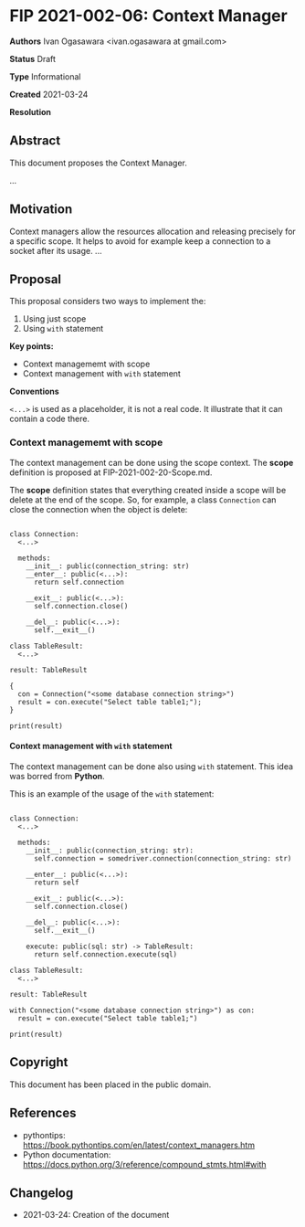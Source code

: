 # FIP 2021-002-06: Context Manager

<!--
Authors Full Name 1 <full.name1 at organization.com>, Full Name2 <full.name2 at organization.com>
-->
**Authors** Ivan Ogasawara <ivan.ogasawara at gmail.com>

<!--
Status [Draft | Accepted | Final | Deferred | Rejected | Withdrawn | Superseded | Active]
-->
**Status** Draft

<!--
Type: [Standards Track | Informational | Process]
-->
**Type** Informational

**Created** 2021-03-24

<!--
resolution: url to discussion (required for Accepted | Rejected | Withdrawn)
-->
**Resolution**


## Abstract

This document proposes the Context Manager.

...

## Motivation

Context managers allow the resources allocation and releasing precisely for a specific scope.
It helps to avoid for example keep a connection to a socket after its usage.
...

## Proposal

This proposal considers two ways to implement the:

1. Using just scope
2. Using `with` statement

**Key points:**

* Context managememt with scope
* Context management with `with` statement

**Conventions**

`<...>` is used as a placeholder, it is not a real code.
It illustrate that it can contain a code there.


### Context managememt with scope

The context management can be done using the scope context. The **scope**
definition is proposed at FIP-2021-002-20-Scope.md.

The **scope** definition states that everything created inside a scope
will be delete at the end of the scope. So, for example, a class `Connection`
can close the connection when the object is delete:

```fenix

class Connection:
  <...>

  methods:
    __init__: public(connection_string: str)
    __enter__: public(<...>):
      return self.connection

    __exit__: public(<...>):
      self.connection.close()

    __del__: public(<...>):
      self.__exit__()

class TableResult:
  <...>

result: TableResult

{
  con = Connection("<some database connection string>")
  result = con.execute("Select table table1;");
}

print(result)
```

#### Context management with `with` statement

The context management can be done also using `with` statement.
This idea was borred from **Python**.

This is an example of the usage of the `with` statement:

```fenix

class Connection:
  <...>

  methods:
    __init__: public(connection_string: str):
      self.connection = somedriver.connection(connection_string: str)

    __enter__: public(<...>):
      return self

    __exit__: public(<...>):
      self.connection.close()

    __del__: public(<...>):
      self.__exit__()

    execute: public(sql: str) -> TableResult:
      return self.connection.execute(sql)

class TableResult:
  <...>

result: TableResult

with Connection("<some database connection string>") as con:
  result = con.execute("Select table table1;")

print(result)
```

## Copyright

This document has been placed in the public domain.

## References

* pythontips: https://book.pythontips.com/en/latest/context_managers.htm
* Python documentation: https://docs.python.org/3/reference/compound_stmts.html#with

## Changelog

- 2021-03-24: Creation of the document
